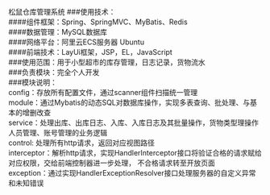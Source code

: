 松鼠仓库管理系统
###使用技术： <br>
####组件框架：Spring、SpringMVC、MyBatis、Redis<br>
####数据管理：MySQL数据库<br>
####网络平台：阿里云ECS服务器 Ubuntu<br>
####前端技术：LayUi框架，JSP，EL，JavaScript<br>
###使用范围：用于小型超市的库存管理，日志记录，货物流水<br>
###负责模块：完全个人开发<br>
###模块说明：<br>
  config：存放所有配置文件，通过scanner组件扫描统一管理<br>
  module：通过Mybatis的动态SQL对数据库操作，实现多表查询、批处理、与基本的增删改查<br>
  service：处理出库、出库日志、入库、入库日志及其批量操作，货物类型理操作人员管理、账号管理的业务逻辑<br>
  control: 处理所有http请求，返回对应视图路径<br>
  interceptor：解析http请求，实现HandlerInterceptor接口将验证合格的请求赋给对应权限，交给前端控制器进一步处理， 不合格请求转至开放页面<br>
  exception：通过实现HandlerExceptionResolver接口处理服务器的自定义异常和未知错误<br>

